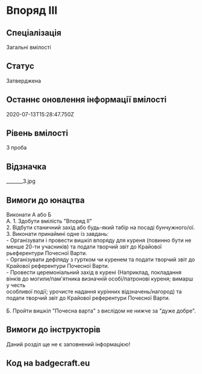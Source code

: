 # Впоряд ІІІ

## Спеціалізація

Загальні вмілості

## Статус

Затверджена

## Останнє оновлення інформації вмілості

2020-07-13T15:28:47.750Z

## Рівень вмілості

3 проба

## Відзначка

_______3.jpg

## Вимоги до юнацтва

<div>Виконати А або Б</div><div>А. 1. Здобути вмілість "Впоряд ІІ"</div><div>2. Відбути станичний захід або будь-який табір на посаді бунчужного/ої.</div><div>3. Виконати принаймні одне із завдань:</div><div>- Організувати і провести вишкіл впоряду для куреня (повинно бути не менше 20-ти учасників) та подати творчий звіт до Крайової рьеферентури Почесної Варти.</div><div>- Організувати дефіляду з гуртком чи куренем та подати творчий звіт до Крайової референтури Почесної Варти.</div><div>- Провести церемоніальний захід в курені (Наприклад, покладання вінків до могили/пам'ятника визначній особі/патронові куреня; вимарш у честь</div><div>особливої події; урочисте надання курінних відзначень/нагород) та подати творчий звіт до Крайової референтури Почесної Варти.</div><div><br>Б. Пройти вишкіл "Почесна варта" з вислідом не нижче за "дуже добре".</div>

## Вимоги до інструкторів

Даний розділ ще не є заповнений інформацією!

## Код на badgecraft.eu

